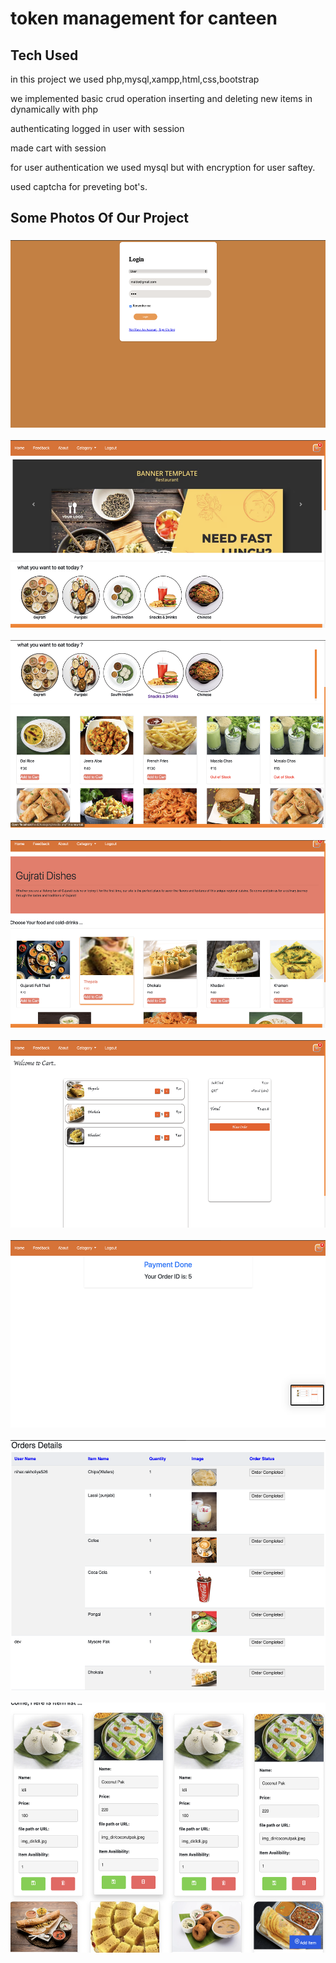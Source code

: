 # token management for canteen
###
<h2 align="left">Tech Used</h2>
<p>in this project we used php,mysql,xampp,html,css,bootstrap</p>
<p>we implemented basic crud operation inserting and deleting new items in dynamically with php
</p>
<p>authenticating logged in user with session</p>
<p>made cart with session</p>

<p>for user authentication we used mysql but with encryption for user saftey.
</p>
<p>used captcha for preveting bot's.</p>


###

<h2 align="left">Some Photos Of Our Project</h2>

###

<div align="left">
  <img src="8.png" height="300" alt="javascript logo"  />
  <img width="400" />
  <img src="7.png" height="300" alt="javascript logo"  />
  <img width="400" />
  <img src="6.png" height="300" alt="javascript logo"  />
  <img width="400" />
  <img src="5.png" height="300" alt="javascript logo"  />
  <img width="400" />
  <img src="4.png" height="300" alt="javascript logo"  />
  <img width="400" />
  <img src="3.png" height="300" alt="javascript logo"  />
  <img width="400" />
  <img src="2.png" height="400" alt="javascript logo"  />
  <img width="500" />
  <img src="1.png" height="400" alt="javascript logo"  />
  <img width="500" />

</div>


